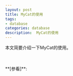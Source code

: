 ```yaml
---
layout: post
title: MyCat的使用
tags:
- database
categories: database
description:  MyCat的使用
---
```



本文简要介绍一下MyCat的使用。



<!-- more -->




<br />
<br />
**[参看]**:



<br />
<br />
<br />

